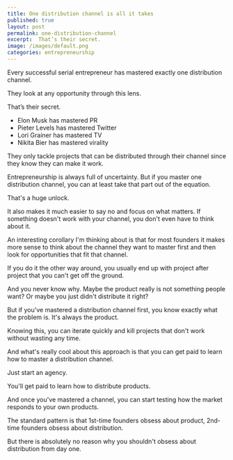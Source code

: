 ```yaml
---
title: One distribution channel is all it takes
published: true
layout: post
permalink: one-distribution-channel
excerpt:  That’s their secret.
image: /images/default.png
categories: entrepreneurship
---
```


Every successful serial entrepreneur has mastered exactly one distribution channel. 

They look at any opportunity through this lens. 

That’s their secret.

- Elon Musk has mastered PR
- Pieter Levels has mastered Twitter
- Lori Grainer has mastered TV
- Nikita Bier has mastered virality

They only tackle projects that can be distributed through their channel since they know they can make it work.

Entrepreneurship is always full of uncertainty. But if you master one distribution channel, you can at least take that part out of the equation. 

That's a huge unlock. 

It also makes it much easier to say no and focus on what matters. If something doesn't work with your channel, you don't even have to think about it.

An interesting corollary I'm thinking about is that for most founders it makes more sense to think about the channel they want to master first and then look for opportunities that fit that channel.

If you do it the other way around, you usually end up with project after project that you can't get off the ground.

And you never know why. Maybe the product really is not something people want? Or maybe you just didn't distribute it right?

But if you've mastered a distribution channel first, you know exactly what the problem is. It's always the product.

Knowing this, you can iterate quickly and kill projects that don't work without wasting any time. 

And what's really cool about this approach is that you can get paid to learn how to master a distribution channel.

Just start an agency. 

You'll get paid to learn how to distribute products.

And once you've mastered a channel, you can start testing how the market responds to your own products.

The standard pattern is that 1st-time founders obsess about product, 2nd-time founders obsess about distribution.

But there is absolutely no reason why you shouldn't obsess about distribution from day one.